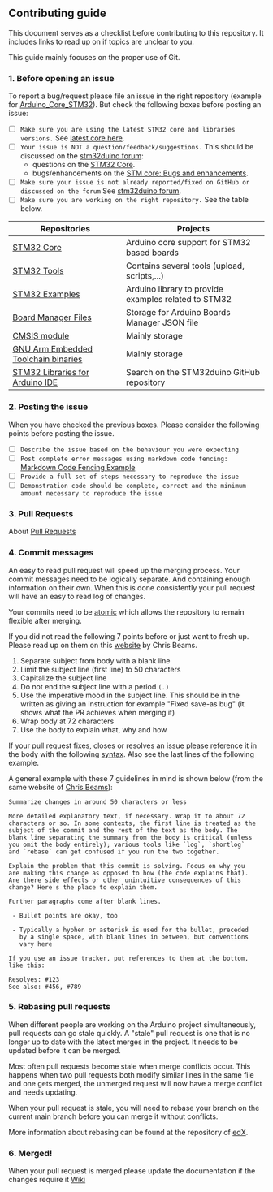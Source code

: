 ## Contributing guide
This document serves as a checklist before contributing to this repository.
It includes links to read up on if topics are unclear to you.

This guide mainly focuses on the proper use of Git.

### 1. Before opening an issue
To report a bug/request please file an issue in the right repository
(example for [Arduino_Core_STM32](https://github.com/stm32duino/Arduino_Core_STM32/issues/new/choose)).
But check the following boxes before posting an issue:

- [ ] `Make sure you are using the latest STM32 core and libraries versions.` See [latest core here](https://github.com/stm32duino/Arduino_Core_STM32/releases/latest).
- [ ] `Your issue is NOT a question/feedback/suggestions.` This should be discussed on the [stm32duino forum](http://stm32duino.com):
  * questions on the [STM32 Core](http://stm32duino.com/viewforum.php?f=35).
  * bugs/enhancements on the [STM core: Bugs and enhancements](http://stm32duino.com/viewforum.php?f=38).
- [ ] `Make sure your issue is not already reported/fixed on GitHub or discussed on the forum` See [stm32duino forum](http://stm32duino.com).
- [ ] `Make sure you are working on the right repository.` See the table below.

| Repositories | Projects |
|---|---|
|[STM32 Core](https://github.com/stm32duino/Arduino_Core_STM32) | Arduino core support for STM32 based boards |
|[STM32 Tools](https://github.com/stm32duino/Arduino_Tools) | Contains several tools (upload, scripts,...) |
|[STM32 Examples](https://github.com/stm32duino/STM32Examples) | Arduino library to provide examples related to STM32 |
|[Board Manager Files](https://github.com/stm32duino/BoardManagerFiles) | Storage for Arduino Boards Manager JSON file |
|[CMSIS module](https://github.com/stm32duino/ArduinoModule-CMSIS) | Mainly storage |
|[GNU Arm Embedded Toolchain binaries](https://github.com/stm32duino/arm-none-eabi-gcc) | Mainly storage |
|[STM32 Libraries for Arduino IDE](https://github.com/stm32duino) | Search on the STM32duino GitHub repository |

### 2. Posting the issue
When you have checked the previous boxes. Please consider the following points before posting the issue.

- [ ] `Describe the issue based on the behaviour you were expecting`
- [ ] `Post complete error messages using markdown code fencing:` [Markdown Code Fencing Example](https://guides.github.com/features/mastering-markdown/#examples)
- [ ] `Provide a full set of steps necessary to reproduce the issue`
- [ ] `Demonstration code should be complete, correct and the minimum amount necessary to reproduce the issue`

### 3. Pull Requests
About [Pull Requests](https://help.github.com/articles/about-pull-requests/)

### 4. Commit messages
An easy to read pull request will speed up the merging process. Your commit messages need to be logically separate.
And containing enough information on their own. When this is done consistently your pull request will have an easy
to read log of changes.

Your commits need to be [atomic](https://www.freshconsulting.com/atomic-commits/) which allows the repository to remain
flexible after merging.

If you did not read the following 7 points before or just want to fresh up. Please read up on them on this [website](https://chris.beams.io/posts/git-commit) by Chris Beams.

1. Separate subject from body with a blank line
2. Limit the subject line (first line) to 50 characters
3. Capitalize the subject line
4. Do not end the subject line with a period `(.)`
5. Use the imperative mood in the subject line.
This should be in the written as giving an instruction for example "Fixed save-as bug" (it shows what the PR achieves when merging it)
6. Wrap body at 72 characters
7. Use the body to explain what, why and how

If your pull request fixes, closes or resolves an issue please reference it in the body with the following [syntax](https://help.github.com/articles/closing-issues-via-commit-messages/). Also see the last lines of the following example.

A general example with these 7 guidelines in mind is shown below (from the same website of [Chris Beams](https://chris.beams.io/posts/git-commit)):
```
Summarize changes in around 50 characters or less

More detailed explanatory text, if necessary. Wrap it to about 72
characters or so. In some contexts, the first line is treated as the
subject of the commit and the rest of the text as the body. The
blank line separating the summary from the body is critical (unless
you omit the body entirely); various tools like `log`, `shortlog`
and `rebase` can get confused if you run the two together.

Explain the problem that this commit is solving. Focus on why you
are making this change as opposed to how (the code explains that).
Are there side effects or other unintuitive consequences of this
change? Here's the place to explain them.

Further paragraphs come after blank lines.

 - Bullet points are okay, too

 - Typically a hyphen or asterisk is used for the bullet, preceded
   by a single space, with blank lines in between, but conventions
   vary here

If you use an issue tracker, put references to them at the bottom,
like this:

Resolves: #123
See also: #456, #789
```

### 5. Rebasing pull requests
When different people are working on the Arduino project simultaneously, pull requests can go stale quickly. A "stale" pull request is one that is no longer up to date with the latest merges in the project. It needs to be updated before it can be merged.

Most often pull requests become stale when merge conflicts occur. This happens when two pull requests both modify similar lines in the same file and one gets merged, the unmerged request will now have a merge conflict and needs updating.

When your pull request is stale, you will need to rebase your branch on the current main branch before you can merge it without conflicts.

More information about rebasing can be found at the repository of [edX](https://github.com/edx/edx-platform/wiki/How-to-Rebase-a-Pull-Request).

### 6. Merged!
When your pull request is merged please update the documentation if the changes require it
[Wiki](https://github.com/stm32duino/Arduino_Core_STM32/wiki)
